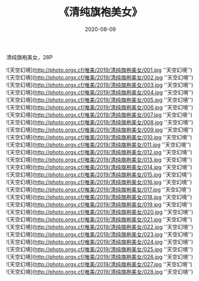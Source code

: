 ﻿---
layout: post
title:  《清纯旗袍美女》
date:   2020-08-09
image: http://photo.orgx.cf/唯美/2019/清纯旗袍美女/000.jpg
categories: [美女, 清纯, 唯美]
---

清纯旗袍美女，28P



![天空幻境](http://photo.orgx.cf/唯美/2019/清纯旗袍美女/001.jpg ''天空幻境'') <br>
![天空幻境](http://photo.orgx.cf/唯美/2019/清纯旗袍美女/002.jpg ''天空幻境'') <br>
![天空幻境](http://photo.orgx.cf/唯美/2019/清纯旗袍美女/003.jpg ''天空幻境'') <br>
![天空幻境](http://photo.orgx.cf/唯美/2019/清纯旗袍美女/004.jpg ''天空幻境'') <br>
![天空幻境](http://photo.orgx.cf/唯美/2019/清纯旗袍美女/005.jpg ''天空幻境'') <br>
![天空幻境](http://photo.orgx.cf/唯美/2019/清纯旗袍美女/006.jpg ''天空幻境'') <br>
![天空幻境](http://photo.orgx.cf/唯美/2019/清纯旗袍美女/007.jpg ''天空幻境'') <br>
![天空幻境](http://photo.orgx.cf/唯美/2019/清纯旗袍美女/008.jpg ''天空幻境'') <br>
![天空幻境](http://photo.orgx.cf/唯美/2019/清纯旗袍美女/009.jpg ''天空幻境'') <br>
![天空幻境](http://photo.orgx.cf/唯美/2019/清纯旗袍美女/010.jpg ''天空幻境'') <br>
![天空幻境](http://photo.orgx.cf/唯美/2019/清纯旗袍美女/011.jpg ''天空幻境'') <br>
![天空幻境](http://photo.orgx.cf/唯美/2019/清纯旗袍美女/012.jpg ''天空幻境'') <br>
![天空幻境](http://photo.orgx.cf/唯美/2019/清纯旗袍美女/013.jpg ''天空幻境'') <br>
![天空幻境](http://photo.orgx.cf/唯美/2019/清纯旗袍美女/014.jpg ''天空幻境'') <br>
![天空幻境](http://photo.orgx.cf/唯美/2019/清纯旗袍美女/015.jpg ''天空幻境'') <br>
![天空幻境](http://photo.orgx.cf/唯美/2019/清纯旗袍美女/016.jpg ''天空幻境'') <br>
![天空幻境](http://photo.orgx.cf/唯美/2019/清纯旗袍美女/017.jpg ''天空幻境'') <br>
![天空幻境](http://photo.orgx.cf/唯美/2019/清纯旗袍美女/018.jpg ''天空幻境'') <br>
![天空幻境](http://photo.orgx.cf/唯美/2019/清纯旗袍美女/019.jpg ''天空幻境'') <br>
![天空幻境](http://photo.orgx.cf/唯美/2019/清纯旗袍美女/020.jpg ''天空幻境'') <br>
![天空幻境](http://photo.orgx.cf/唯美/2019/清纯旗袍美女/021.jpg ''天空幻境'') <br>
![天空幻境](http://photo.orgx.cf/唯美/2019/清纯旗袍美女/022.jpg ''天空幻境'') <br>
![天空幻境](http://photo.orgx.cf/唯美/2019/清纯旗袍美女/023.jpg ''天空幻境'') <br>
![天空幻境](http://photo.orgx.cf/唯美/2019/清纯旗袍美女/024.jpg ''天空幻境'') <br>
![天空幻境](http://photo.orgx.cf/唯美/2019/清纯旗袍美女/025.jpg ''天空幻境'') <br>
![天空幻境](http://photo.orgx.cf/唯美/2019/清纯旗袍美女/026.jpg ''天空幻境'') <br>
![天空幻境](http://photo.orgx.cf/唯美/2019/清纯旗袍美女/027.jpg ''天空幻境'') <br>
![天空幻境](http://photo.orgx.cf/唯美/2019/清纯旗袍美女/028.jpg ''天空幻境'') <br>